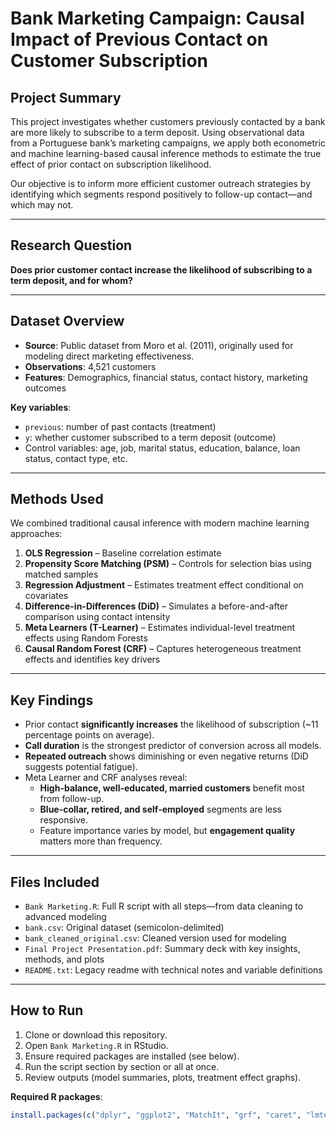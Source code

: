 # Bank Marketing Campaign: Causal Impact of Previous Contact on Customer Subscription

## Project Summary

This project investigates whether customers previously contacted by a bank are more likely to subscribe to a term deposit. Using observational data from a Portuguese bank’s marketing campaigns, we apply both econometric and machine learning-based causal inference methods to estimate the true effect of prior contact on subscription likelihood.

Our objective is to inform more efficient customer outreach strategies by identifying which segments respond positively to follow-up contact—and which may not.

---

## Research Question

**Does prior customer contact increase the likelihood of subscribing to a term deposit, and for whom?**

---

## Dataset Overview

- **Source**: Public dataset from Moro et al. (2011), originally used for modeling direct marketing effectiveness.
- **Observations**: 4,521 customers
- **Features**: Demographics, financial status, contact history, marketing outcomes

**Key variables**:
- `previous`: number of past contacts (treatment)
- `y`: whether customer subscribed to a term deposit (outcome)
- Control variables: age, job, marital status, education, balance, loan status, contact type, etc.

---

## Methods Used

We combined traditional causal inference with modern machine learning approaches:

1. **OLS Regression** – Baseline correlation estimate
2. **Propensity Score Matching (PSM)** – Controls for selection bias using matched samples
3. **Regression Adjustment** – Estimates treatment effect conditional on covariates
4. **Difference-in-Differences (DiD)** – Simulates a before-and-after comparison using contact intensity
5. **Meta Learners (T-Learner)** – Estimates individual-level treatment effects using Random Forests
6. **Causal Random Forest (CRF)** – Captures heterogeneous treatment effects and identifies key drivers

---

## Key Findings

- Prior contact **significantly increases** the likelihood of subscription (~11 percentage points on average).
- **Call duration** is the strongest predictor of conversion across all models.
- **Repeated outreach** shows diminishing or even negative returns (DiD suggests potential fatigue).
- Meta Learner and CRF analyses reveal:
  - **High-balance, well-educated, married customers** benefit most from follow-up.
  - **Blue-collar, retired, and self-employed** segments are less responsive.
  - Feature importance varies by model, but **engagement quality** matters more than frequency.

---

## Files Included

- `Bank Marketing.R`: Full R script with all steps—from data cleaning to advanced modeling
- `bank.csv`: Original dataset (semicolon-delimited)
- `bank_cleaned_original.csv`: Cleaned version used for modeling
- `Final Project Presentation.pdf`: Summary deck with key insights, methods, and plots
- `README.txt`: Legacy readme with technical notes and variable definitions

---

## How to Run

1. Clone or download this repository.
2. Open `Bank Marketing.R` in RStudio.
3. Ensure required packages are installed (see below).
4. Run the script section by section or all at once.
5. Review outputs (model summaries, plots, treatment effect graphs).

**Required R packages**:
```r
install.packages(c("dplyr", "ggplot2", "MatchIt", "grf", "caret", "lmtest", "sandwich", "corrplot", "stargazer"))
